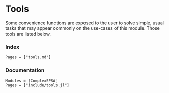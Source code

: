 # Tools

Some convenience functions are exposed to the user to solve simple, usual tasks that may appear commonly on the use-cases of this module.
Those tools are listed below. 

### Index
```@index
Pages = ["tools.md"]
```

### Documentation
```@autodocs
Modules = [ComplexSPSA]
Pages = ["include/tools.jl"]
```
